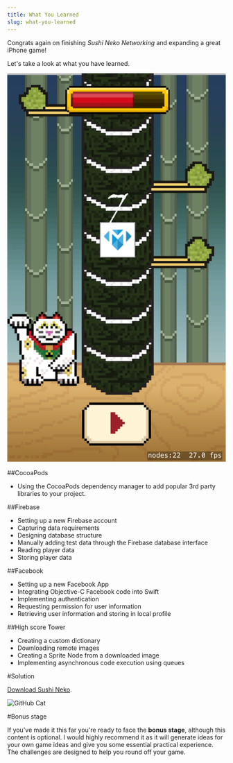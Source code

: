 ```yaml
---
title: What You Learned
slug: what-you-learned
---
```


Congrats again on finishing *Sushi Neko Networking* and expanding a great iPhone game!

Let's take a look at what you have learned.

![The game](../Tutorial-Images/screenshot_social_place.png)

##CocoaPods

- Using the CocoaPods dependency manager to add popular 3rd party libraries to your project.

##Firebase

- Setting up a new Firebase account
- Capturing data requirements
- Designing database structure
- Manually adding test data through the Firebase database interface
- Reading player data
- Storing player data

##Facebook

- Setting up a new Facebook App
- Integrating Objective-C Facebook code into Swift
- Implementing authentication
- Requesting permission for user information
- Retrieving user information and storing in local profile

##High score Tower

- Creating a custom dictionary
- Downloading remote images
- Creating a Sprite Node from a downloaded image
- Implementing asynchronous code execution using queues

#Solution

[Download Sushi Neko](https://github.com/MakeSchool-Tutorials/Sushi-Neko-Networking-SpriteKit-Swift-Solution).

![GitHub Cat](https://static.makegameswith.us/gamernews_images/TVZ2mTmQpl/labtocat.png)

#Bonus stage

If you've made it this far you're ready to face the **bonus stage**, although this content is optional.  I would highly recommend it as it will generate ideas for your own game ideas and give you some essential practical experience.  The challenges are designed to help you round off your game.
